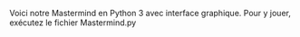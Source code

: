 Voici notre Mastermind en Python 3 avec interface graphique.
Pour y jouer, exécutez le fichier Mastermind.py
